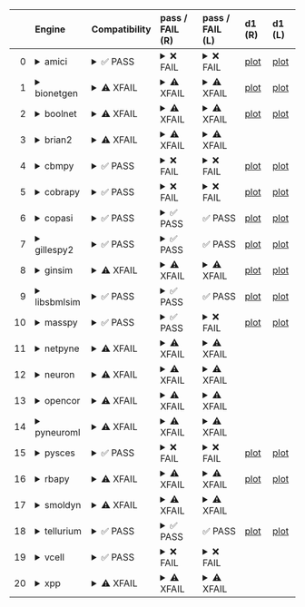 |    | Engine                                                                                                                                     | Compatibility                                                                                                                                                                                                                                       | pass / FAIL (R)                                                                                                                                                                                                                                                                                                                                                                                                                                                                                                                                                                                                                                                                                                                                                                                                                           | pass / FAIL (L)                                                                                                                                                                                                                                                                                                                                                                                                                                                                                                                           | d1 (R)                                               | d1 (L)                                              |
|---:|:-------------------------------------------------------------------------------------------------------------------------------------------|:----------------------------------------------------------------------------------------------------------------------------------------------------------------------------------------------------------------------------------------------------|:------------------------------------------------------------------------------------------------------------------------------------------------------------------------------------------------------------------------------------------------------------------------------------------------------------------------------------------------------------------------------------------------------------------------------------------------------------------------------------------------------------------------------------------------------------------------------------------------------------------------------------------------------------------------------------------------------------------------------------------------------------------------------------------------------------------------------------------|:------------------------------------------------------------------------------------------------------------------------------------------------------------------------------------------------------------------------------------------------------------------------------------------------------------------------------------------------------------------------------------------------------------------------------------------------------------------------------------------------------------------------------------------|:-----------------------------------------------------|:----------------------------------------------------|
|  0 | <details><summary>amici</summary>https://docs.biosimulators.org/Biosimulators_AMICI/<br></details>                                         | <details><summary>&#9989; PASS</summary>The file extensions ('sbml', 'sedml') suggest the input file types are '['SBML', 'SED-ML']'. ['SBML', 'SED-ML'] are compatible with amici.</details>                                                        | <details><summary>&#10060; FAIL</summary><a href="https://api.biosimulations.org/runs/672364ffb678b3883bb574ba">view</a><br><a href="https://api.biosimulations.org/results/672364ffb678b3883bb574ba/download">download</a><br><a href="https://api.biosimulations.org/logs/672364ffb678b3883bb574ba?includeOutput=true">logs</a><br><br>ERROR MESSAGE:<br>Reached maximum number of steps<br><br></details>                                                                                                                                                                                                                                                                                                                                                                                                                              | <details><summary>&#10060; FAIL</summary>ERROR MESSAGE:<br>Reached maximum number of steps<br><br></details>                                                                                                                                                                                                                                                                                                                                                                                                                              | <a href="d1_plots_remote\amici_d1.pdf">plot</a>      | <a href="d1_plots_local\amici_d1.pdf">plot</a>      |
|  1 | <details><summary>bionetgen</summary>https://docs.biosimulators.org/Biosimulators_BioNetGen/<br></details>                                 | <details><summary>&#9888; XFAIL</summary>EXPECTED FAIL<br><br>The file extensions ('sbml', 'sedml') suggest the input file types are not compatibe with bionetgen. ['BNGL', 'SED-ML'] are compatible with bionetgen.</details>                      | <details><summary>&#9888; XFAIL</summary>EXPECTED FAIL<br><br><a href="https://api.biosimulations.org/runs/672365030d09353e8f0f21c1">view</a><br><a href="https://api.biosimulations.org/results/672365030d09353e8f0f21c1/download">download</a><br><a href="https://api.biosimulations.org/logs/672365030d09353e8f0f21c1?includeOutput=true">logs</a><br><br>ERROR MESSAGE:<br>The COMBINE/OMEX did not execute successfully:<br><br>  The SED document did not execute successfully:<br>  <br>    Language for model `net1` is not supported.<br>      - Model language `urn:sedml:language:sbml` is not supported. Models must be in BNGL format (e.g., `sed:model/@language` must match `^urn:sedml:language:bngl(\.$)` such as `urn:sedml:language:bngl`).<br><br>ERROR TYPE:<br>CombineArchiveExecutionError</details>              | <details><summary>&#9888; XFAIL</summary>EXPECTED FAIL<br><br>ERROR MESSAGE:<br>The COMBINE/OMEX did not execute successfully:<br><br>  The SED document did not execute successfully:<br>  <br>    Language for model `net1` is not supported.<br>      - Model language `urn:sedml:language:sbml` is not supported. Models must be in BNGL format (e.g., `sed:model/@language` must match `^urn:sedml:language:bngl(\.$)` such as `urn:sedml:language:bngl`).<br><br>ERROR TYPE:<br>CombineArchiveExecutionError</details>              | <a href="d1_plots_remote\bionetgen_d1.pdf">plot</a>  | <a href="d1_plots_local\bionetgen_d1.pdf">plot</a>  |
|  2 | <details><summary>boolnet</summary>https://docs.biosimulators.org/Biosimulators_BoolNet/<br></details>                                     | <details><summary>&#9888; XFAIL</summary>EXPECTED FAIL<br><br>The file extensions ('sbml', 'sedml') suggest the input file types are not compatibe with boolnet. ['SBML-qual', 'SED-ML'] are compatible with boolnet.</details>                     | <details><summary>&#9888; XFAIL</summary>EXPECTED FAIL<br><br><a href="https://api.biosimulations.org/runs/672365055a60072d20f42483">view</a><br><a href="https://api.biosimulations.org/results/672365055a60072d20f42483/download">download</a><br><a href="https://api.biosimulations.org/logs/672365055a60072d20f42483?includeOutput=true">logs</a><br><br>ERROR MESSAGE:<br>The COMBINE/OMEX did not execute successfully:<br><br>  The SED document did not execute successfully:<br>  <br>    Simulation `sim1` is invalid.<br>      - Number of points (20000) must be equal to the difference between the output end (200.0) and start times (0.0).<br><br>ERROR TYPE:<br>CombineArchiveExecutionError</details>                                                                                                                  | <details><summary>&#9888; XFAIL</summary>EXPECTED FAIL<br><br>ERROR MESSAGE:<br>The COMBINE/OMEX did not execute successfully:<br><br>  The SED document did not execute successfully:<br>  <br>    Simulation `sim1` is invalid.<br>      - Number of points (20000) must be equal to the difference between the output end (200.0) and start times (0.0).<br><br>ERROR TYPE:<br>CombineArchiveExecutionError</details>                                                                                                                  | <a href="d1_plots_remote\boolnet_d1.pdf">plot</a>    | <a href="d1_plots_local\boolnet_d1.pdf">plot</a>    |
|  3 | <details><summary>brian2</summary>https://docs.biosimulators.org/Biosimulators_pyNeuroML/<br></details>                                    | <details><summary>&#9888; XFAIL</summary>EXPECTED FAIL<br><br>The file extensions ('sbml', 'sedml') suggest the input file types are not compatibe with brian2. ['NeuroML', 'SED-ML', 'LEMS', 'SED-ML'] are compatible with brian2.</details>       | <details><summary>&#9888; XFAIL</summary>EXPECTED FAIL<br><br><a href="https://api.biosimulations.org/runs/67236501b678b3883bb574bd">view</a><br><a href="https://api.biosimulations.org/results/67236501b678b3883bb574bd/download">download</a><br><a href="https://api.biosimulations.org/logs/67236501b678b3883bb574bd?includeOutput=true">logs</a><br><br>ERROR MESSAGE:<br>No module named 'libsbml'<br><br>ERROR TYPE:<br>ModuleNotFoundError</details>                                                                                                                                                                                                                                                                                                                                                                             | <details><summary>&#9888; XFAIL</summary>EXPECTED FAIL<br><br>ERROR MESSAGE:<br>No module named 'libsbml'<br><br>ERROR TYPE:<br>ModuleNotFoundError</details>                                                                                                                                                                                                                                                                                                                                                                             |                                                      |                                                     |
|  4 | <details><summary>cbmpy</summary>https://docs.biosimulators.org/Biosimulators_CBMPy/<br></details>                                         | <details><summary>&#9989; PASS</summary>The file extensions ('sbml', 'sedml') suggest the input file types are '['SBML', 'SED-ML']'. ['SBML', 'SED-ML'] are compatible with cbmpy.</details>                                                        | <details><summary>&#10060; FAIL</summary><a href="https://api.biosimulations.org/runs/67236507b678b3883bb574c0">view</a><br><a href="https://api.biosimulations.org/results/67236507b678b3883bb574c0/download">download</a><br><a href="https://api.biosimulations.org/logs/67236507b678b3883bb574c0?includeOutput=true">logs</a><br><br>ERROR MESSAGE:<br>The COMBINE/OMEX did not execute successfully:<br><br>  The SED document did not execute successfully:<br>  <br>    UniformTimeCourseSimulation `sim1` is not supported.<br>      - Simulation sim1 of type `UniformTimeCourseSimulation` is not supported. Simulation must be an instance of one of the following:<br>          - SteadyStateSimulation<br><br>ERROR TYPE:<br>CombineArchiveExecutionError</details>                                                          | <details><summary>&#10060; FAIL</summary>ERROR MESSAGE:<br>The COMBINE/OMEX did not execute successfully:<br><br>  The SED document did not execute successfully:<br>  <br>    UniformTimeCourseSimulation `sim1` is not supported.<br>      - Simulation sim1 of type `UniformTimeCourseSimulation` is not supported. Simulation must be an instance of one of the following:<br>          - SteadyStateSimulation<br><br>ERROR TYPE:<br>CombineArchiveExecutionError</details>                                                          | <a href="d1_plots_remote\cbmpy_d1.pdf">plot</a>      | <a href="d1_plots_local\cbmpy_d1.pdf">plot</a>      |
|  5 | <details><summary>cobrapy</summary>https://docs.biosimulators.org/Biosimulators_COBRApy/<br>Only allows steady state simulations</details> | <details><summary>&#9989; PASS</summary>The file extensions ('sbml', 'sedml') suggest the input file types are '['SBML', 'SED-ML']'. ['SBML', 'SED-ML'] are compatible with cobrapy.</details>                                                      | <details><summary>&#10060; FAIL</summary><a href="https://api.biosimulations.org/runs/672365095a60072d20f42488">view</a><br><a href="https://api.biosimulations.org/results/672365095a60072d20f42488/download">download</a><br><a href="https://api.biosimulations.org/logs/672365095a60072d20f42488?includeOutput=true">logs</a><br><br>ERROR MESSAGE:<br>The COMBINE/OMEX did not execute successfully:<br><br>  The SED document did not execute successfully:<br>  <br>    UniformTimeCourseSimulation `sim1` is not supported.<br>      - Simulation sim1 of type `UniformTimeCourseSimulation` is not supported. Simulation must be an instance of one of the following:<br>          - SteadyStateSimulation<br><br>ERROR TYPE:<br>CombineArchiveExecutionError</details>                                                          | <details><summary>&#10060; FAIL</summary>ERROR MESSAGE:<br>The COMBINE/OMEX did not execute successfully:<br><br>  The SED document did not execute successfully:<br>  <br>    UniformTimeCourseSimulation `sim1` is not supported.<br>      - Simulation sim1 of type `UniformTimeCourseSimulation` is not supported. Simulation must be an instance of one of the following:<br>          - SteadyStateSimulation<br><br>ERROR TYPE:<br>CombineArchiveExecutionError</details>                                                          | <a href="d1_plots_remote\cobrapy_d1.pdf">plot</a>    | <a href="d1_plots_local\cobrapy_d1.pdf">plot</a>    |
|  6 | <details><summary>copasi</summary>https://docs.biosimulators.org/Biosimulators_COPASI/<br></details>                                       | <details><summary>&#9989; PASS</summary>The file extensions ('sbml', 'sedml') suggest the input file types are '['SBML', 'SED-ML']'. ['SBML', 'SED-ML'] are compatible with copasi.</details>                                                       | <details><summary>&#9989; PASS</summary><a href="https://api.biosimulations.org/runs/6723650bb678b3883bb574c7">view</a><br><a href="https://api.biosimulations.org/results/6723650bb678b3883bb574c7/download">download</a><br><a href="https://api.biosimulations.org/logs/6723650bb678b3883bb574c7?includeOutput=true">logs</a><br><br></details>                                                                                                                                                                                                                                                                                                                                                                                                                                                                                        | &#9989; PASS                                                                                                                                                                                                                                                                                                                                                                                                                                                                                                                              | <a href="d1_plots_remote\copasi_d1.pdf">plot</a>     | <a href="d1_plots_local\copasi_d1.pdf">plot</a>     |
|  7 | <details><summary>gillespy2</summary>https://docs.biosimulators.org/Biosimulators_GillesPy2/<br></details>                                 | <details><summary>&#9989; PASS</summary>The file extensions ('sbml', 'sedml') suggest the input file types are '['SBML', 'SED-ML']'. ['SBML', 'SED-ML'] are compatible with gillespy2.</details>                                                    | <details><summary>&#9989; PASS</summary><a href="https://api.biosimulations.org/runs/6723650db678b3883bb574cc">view</a><br><a href="https://api.biosimulations.org/results/6723650db678b3883bb574cc/download">download</a><br><a href="https://api.biosimulations.org/logs/6723650db678b3883bb574cc?includeOutput=true">logs</a><br><br></details>                                                                                                                                                                                                                                                                                                                                                                                                                                                                                        | &#9989; PASS                                                                                                                                                                                                                                                                                                                                                                                                                                                                                                                              | <a href="d1_plots_remote\gillespy2_d1.pdf">plot</a>  | <a href="d1_plots_local\gillespy2_d1.pdf">plot</a>  |
|  8 | <details><summary>ginsim</summary>https://docs.biosimulators.org/Biosimulators_GINsim/<br></details>                                       | <details><summary>&#9888; XFAIL</summary>EXPECTED FAIL<br><br>The file extensions ('sbml', 'sedml') suggest the input file types are not compatibe with ginsim. ['SBML-qual', 'SED-ML'] are compatible with ginsim.</details>                       | <details><summary>&#9888; XFAIL</summary>EXPECTED FAIL<br><br><a href="https://api.biosimulations.org/runs/6723650f0d09353e8f0f21cc">view</a><br><a href="https://api.biosimulations.org/results/6723650f0d09353e8f0f21cc/download">download</a><br><a href="https://api.biosimulations.org/logs/6723650f0d09353e8f0f21cc?includeOutput=true">logs</a><br><br>ERROR MESSAGE:<br>The COMBINE/OMEX did not execute successfully:<br><br>  The SED document did not execute successfully:<br>  <br>    Simulation `sim1` is invalid.<br>      - The interval between the output start and time time must be an integer multiple of the number of steps, not `0.01`:<br>          Output start time: 0.0<br>          Output end time: 200.0<br>          Number of steps: 20000<br><br>ERROR TYPE:<br>CombineArchiveExecutionError</details> | <details><summary>&#9888; XFAIL</summary>EXPECTED FAIL<br><br>ERROR MESSAGE:<br>The COMBINE/OMEX did not execute successfully:<br><br>  The SED document did not execute successfully:<br>  <br>    Simulation `sim1` is invalid.<br>      - The interval between the output start and time time must be an integer multiple of the number of steps, not `0.01`:<br>          Output start time: 0.0<br>          Output end time: 200.0<br>          Number of steps: 20000<br><br>ERROR TYPE:<br>CombineArchiveExecutionError</details> | <a href="d1_plots_remote\ginsim_d1.pdf">plot</a>     | <a href="d1_plots_local\ginsim_d1.pdf">plot</a>     |
|  9 | <details><summary>libsbmlsim</summary>https://docs.biosimulators.org/Biosimulators_LibSBMLSim/<br></details>                               | <details><summary>&#9989; PASS</summary>The file extensions ('sbml', 'sedml') suggest the input file types are '['SBML', 'SED-ML']'. ['SBML', 'SED-ML'] are compatible with libsbmlsim.</details>                                                   | <details><summary>&#9989; PASS</summary><a href="https://api.biosimulations.org/runs/672365110d09353e8f0f21d1">view</a><br><a href="https://api.biosimulations.org/results/672365110d09353e8f0f21d1/download">download</a><br><a href="https://api.biosimulations.org/logs/672365110d09353e8f0f21d1?includeOutput=true">logs</a><br><br></details>                                                                                                                                                                                                                                                                                                                                                                                                                                                                                        | &#9989; PASS                                                                                                                                                                                                                                                                                                                                                                                                                                                                                                                              | <a href="d1_plots_remote\libsbmlsim_d1.pdf">plot</a> | <a href="d1_plots_local\libsbmlsim_d1.pdf">plot</a> |
| 10 | <details><summary>masspy</summary>https://docs.biosimulators.org/Biosimulators_MASSpy/<br></details>                                       | <details><summary>&#9989; PASS</summary>The file extensions ('sbml', 'sedml') suggest the input file types are '['SBML', 'SED-ML']'. ['SBML', 'SED-ML'] are compatible with masspy.</details>                                                       | <details><summary>&#9989; PASS</summary><a href="https://api.biosimulations.org/runs/672365125a60072d20f42493">view</a><br><a href="https://api.biosimulations.org/results/672365125a60072d20f42493/download">download</a><br><a href="https://api.biosimulations.org/logs/672365125a60072d20f42493?includeOutput=true">logs</a><br><br></details>                                                                                                                                                                                                                                                                                                                                                                                                                                                                                        | <details><summary>&#10060; FAIL</summary>ERROR MESSAGE:<br>The COMBINE/OMEX did not execute successfully:<br><br>  The SED document did not execute successfully:<br>  <br>    Something went wrong reading the SBML model. Most likely the SBML model is not valid. Please check that your model is valid using the `mass.io.sbml.validate_sbml_model` function or via the online validator at http://sbml.org/validator .<br>    	`(model, errors) = validate_sbml_model(filename)`<br>    If the model is valid and cannot be read please open an issue at https://github.com/SBRG/masspy/issues .<br><br>ERROR TYPE:<br>CombineArchiveExecutionError</details>                                                                                                                                                                                                                                                                                                                                                                                                                                                                                                                                           | <a href="d1_plots_remote\masspy_d1.pdf">plot</a>     | <a href="d1_plots_local\masspy_d1.pdf">plot</a>     |
| 11 | <details><summary>netpyne</summary>https://docs.biosimulators.org/Biosimulators_pyNeuroML/<br></details>                                   | <details><summary>&#9888; XFAIL</summary>EXPECTED FAIL<br><br>The file extensions ('sbml', 'sedml') suggest the input file types are not compatibe with netpyne. ['NeuroML', 'SED-ML', 'LEMS', 'SED-ML'] are compatible with netpyne.</details>     | <details><summary>&#9888; XFAIL</summary>EXPECTED FAIL<br><br><a href="https://api.biosimulations.org/runs/672365140d09353e8f0f21e0">view</a><br><a href="https://api.biosimulations.org/results/672365140d09353e8f0f21e0/download">download</a><br><a href="https://api.biosimulations.org/logs/672365140d09353e8f0f21e0?includeOutput=true">logs</a><br><br>ERROR MESSAGE:<br>No module named 'libsbml'<br><br>ERROR TYPE:<br>ModuleNotFoundError</details>                                                                                                                                                                                                                                                                                                                                                                             | <details><summary>&#9888; XFAIL</summary>EXPECTED FAIL<br><br>ERROR MESSAGE:<br>No module named 'libsbml'<br><br>ERROR TYPE:<br>ModuleNotFoundError</details>                                                                                                                                                                                                                                                                                                                                                                             |                                                      |                                                     |
| 12 | <details><summary>neuron</summary>https://docs.biosimulators.org/Biosimulators_pyNeuroML/<br></details>                                    | <details><summary>&#9888; XFAIL</summary>EXPECTED FAIL<br><br>The file extensions ('sbml', 'sedml') suggest the input file types are not compatibe with neuron. ['NeuroML', 'SED-ML', 'LEMS', 'SED-ML'] are compatible with neuron.</details>       | <details><summary>&#9888; XFAIL</summary>EXPECTED FAIL<br><br><a href="https://api.biosimulations.org/runs/67236516b678b3883bb574de">view</a><br><a href="https://api.biosimulations.org/results/67236516b678b3883bb574de/download">download</a><br><a href="https://api.biosimulations.org/logs/67236516b678b3883bb574de?includeOutput=true">logs</a><br><br>ERROR MESSAGE:<br>No module named 'libsbml'<br><br>ERROR TYPE:<br>ModuleNotFoundError</details>                                                                                                                                                                                                                                                                                                                                                                             | <details><summary>&#9888; XFAIL</summary>EXPECTED FAIL<br><br>ERROR MESSAGE:<br>No module named 'libsbml'<br><br>ERROR TYPE:<br>ModuleNotFoundError</details>                                                                                                                                                                                                                                                                                                                                                                             |                                                      |                                                     |
| 13 | <details><summary>opencor</summary>https://docs.biosimulators.org/Biosimulators_OpenCOR/<br></details>                                     | <details><summary>&#9888; XFAIL</summary>EXPECTED FAIL<br><br>The file extensions ('sbml', 'sedml') suggest the input file types are not compatibe with opencor. ['CellML', 'SED-ML'] are compatible with opencor.</details>                        | <details><summary>&#9888; XFAIL</summary>EXPECTED FAIL<br><br><a href="https://api.biosimulations.org/runs/672365170d09353e8f0f21fb">view</a><br><a href="https://api.biosimulations.org/results/672365170d09353e8f0f21fb/download">download</a><br><a href="https://api.biosimulations.org/logs/672365170d09353e8f0f21fb?includeOutput=true">logs</a><br><br>ERROR MESSAGE:<br>No module named 'libsbml'<br><br>ERROR TYPE:<br>ModuleNotFoundError</details>                                                                                                                                                                                                                                                                                                                                                                             | <details><summary>&#9888; XFAIL</summary>EXPECTED FAIL<br><br>ERROR MESSAGE:<br>No module named 'libsbml'<br><br>ERROR TYPE:<br>ModuleNotFoundError</details>                                                                                                                                                                                                                                                                                                                                                                             |                                                      |                                                     |
| 14 | <details><summary>pyneuroml</summary>https://docs.biosimulators.org/Biosimulators_pyNeuroML/<br></details>                                 | <details><summary>&#9888; XFAIL</summary>EXPECTED FAIL<br><br>The file extensions ('sbml', 'sedml') suggest the input file types are not compatibe with pyneuroml. ['NeuroML', 'SED-ML', 'LEMS', 'SED-ML'] are compatible with pyneuroml.</details> | <details><summary>&#9888; XFAIL</summary>EXPECTED FAIL<br><br><a href="https://api.biosimulations.org/runs/672365195a60072d20f424b8">view</a><br><a href="https://api.biosimulations.org/results/672365195a60072d20f424b8/download">download</a><br><a href="https://api.biosimulations.org/logs/672365195a60072d20f424b8?includeOutput=true">logs</a><br><br>ERROR MESSAGE:<br>No module named 'libsbml'<br><br>ERROR TYPE:<br>ModuleNotFoundError</details>                                                                                                                                                                                                                                                                                                                                                                             | <details><summary>&#9888; XFAIL</summary>EXPECTED FAIL<br><br>ERROR MESSAGE:<br>No module named 'libsbml'<br><br>ERROR TYPE:<br>ModuleNotFoundError</details>                                                                                                                                                                                                                                                                                                                                                                             |                                                      |                                                     |
| 15 | <details><summary>pysces</summary>https://docs.biosimulators.org/Biosimulators_PySCeS/<br></details>                                       | <details><summary>&#9989; PASS</summary>The file extensions ('sbml', 'sedml') suggest the input file types are '['SBML', 'SED-ML']'. ['SBML', 'SED-ML'] are compatible with pysces.</details>                                                       | <details><summary>&#10060; FAIL</summary><a href="https://api.biosimulations.org/runs/6723651bb678b3883bb57503">view</a><br><a href="https://api.biosimulations.org/results/6723651bb678b3883bb57503/download">download</a><br><a href="https://api.biosimulations.org/logs/6723651bb678b3883bb57503?includeOutput=true">logs</a><br><br>ERROR MESSAGE:<br>The COMBINE/OMEX did not execute successfully:<br><br>  The SED document did not execute successfully:<br>  <br>    class 'AssertionError':<br>    Unable to generate Stoichiometric Matrix! model has:<br>    0 reactions<br>    0 species<br>    what did you have in mind?<br>    <br><br>ERROR TYPE:<br>CombineArchiveExecutionError</details>                                                                                                                             | <details><summary>&#10060; FAIL</summary>ERROR MESSAGE:<br>The COMBINE/OMEX did not execute successfully:<br><br>  The SED document did not execute successfully:<br>  <br>    class 'AssertionError':<br>    Unable to generate Stoichiometric Matrix! model has:<br>    0 reactions<br>    0 species<br>    what did you have in mind?<br>    <br><br>ERROR TYPE:<br>CombineArchiveExecutionError</details>                                                                                                                             | <a href="d1_plots_remote\pysces_d1.pdf">plot</a>     | <a href="d1_plots_local\pysces_d1.pdf">plot</a>     |
| 16 | <details><summary>rbapy</summary>https://docs.biosimulators.org/Biosimulators_RBApy/<br></details>                                         | <details><summary>&#9888; XFAIL</summary>EXPECTED FAIL<br><br>The file extensions ('sbml', 'sedml') suggest the input file types are not compatibe with rbapy. ['RBApy', 'SED-ML'] are compatible with rbapy.</details>                             | <details><summary>&#9888; XFAIL</summary>EXPECTED FAIL<br><br><a href="https://api.biosimulations.org/runs/6723651cb678b3883bb57506">view</a><br><a href="https://api.biosimulations.org/results/6723651cb678b3883bb57506/download">download</a><br><a href="https://api.biosimulations.org/logs/6723651cb678b3883bb57506?includeOutput=true">logs</a><br><br>ERROR MESSAGE:<br>The COMBINE/OMEX did not execute successfully:<br><br>  The SED document did not execute successfully:<br>  <br>    Language for model `net1` is not supported.<br>      - Model language `urn:sedml:language:sbml` is not supported. Models must be in RBA format (e.g., `sed:model/@language` must match `^urn:sedml:language:rba(\.$)` such as `urn:sedml:language:rba`).<br><br>ERROR TYPE:<br>CombineArchiveExecutionError</details>                 | <details><summary>&#9888; XFAIL</summary>EXPECTED FAIL<br><br>ERROR MESSAGE:<br>The COMBINE/OMEX did not execute successfully:<br><br>  The SED document did not execute successfully:<br>  <br>    Language for model `net1` is not supported.<br>      - Model language `urn:sedml:language:sbml` is not supported. Models must be in RBA format (e.g., `sed:model/@language` must match `^urn:sedml:language:rba(\.$)` such as `urn:sedml:language:rba`).<br><br>ERROR TYPE:<br>CombineArchiveExecutionError</details>                 | <a href="d1_plots_remote\rbapy_d1.pdf">plot</a>      | <a href="d1_plots_local\rbapy_d1.pdf">plot</a>      |
| 17 | <details><summary>smoldyn</summary>https://smoldyn.readthedocs.io/en/latest/python/api.html#sed-ml-combine-biosimulators-api<br></details> | <details><summary>&#9888; XFAIL</summary>EXPECTED FAIL<br><br>The file extensions ('sbml', 'sedml') suggest the input file types are not compatibe with smoldyn. ['Smoldyn', 'SED-ML'] are compatible with smoldyn.</details>                       | <details><summary>&#9888; XFAIL</summary>EXPECTED FAIL<br><br><a href="https://api.biosimulations.org/runs/6723651e0d09353e8f0f2222">view</a><br><a href="https://api.biosimulations.org/results/6723651e0d09353e8f0f2222/download">download</a><br><a href="https://api.biosimulations.org/logs/6723651e0d09353e8f0f2222?includeOutput=true">logs</a><br><br>ERROR MESSAGE:<br>No module named 'libsbml'<br><br>ERROR TYPE:<br>ModuleNotFoundError</details>                                                                                                                                                                                                                                                                                                                                                                             | <details><summary>&#9888; XFAIL</summary>EXPECTED FAIL<br><br>ERROR MESSAGE:<br>Error unknown. The log.yml containing error information was not found.<br><br></details>                                                                                                                                                                                                                                                                                                                                                                  |                                                      |                                                     |
| 18 | <details><summary>tellurium</summary>https://docs.biosimulators.org/Biosimulators_tellurium/<br></details>                                 | <details><summary>&#9989; PASS</summary>The file extensions ('sbml', 'sedml') suggest the input file types are '['SBML', 'SED-ML']'. ['SBML', 'SED-ML'] are compatible with tellurium.</details>                                                    | <details><summary>&#9989; PASS</summary><a href="https://api.biosimulations.org/runs/672365200d09353e8f0f222c">view</a><br><a href="https://api.biosimulations.org/results/672365200d09353e8f0f222c/download">download</a><br><a href="https://api.biosimulations.org/logs/672365200d09353e8f0f222c?includeOutput=true">logs</a><br><br></details>                                                                                                                                                                                                                                                                                                                                                                                                                                                                                        | &#9989; PASS                                                                                                                                                                                                                                                                                                                                                                                                                                                                                                                              | <a href="d1_plots_remote\tellurium_d1.pdf">plot</a>  | <a href="d1_plots_local\tellurium_d1.pdf">plot</a>  |
| 19 | <details><summary>vcell</summary>https://github.com/virtualcell/vcell<br></details>                                                        | <details><summary>&#9989; PASS</summary>The file extensions ('sbml', 'sedml') suggest the input file types are '['SBML', 'SED-ML']'. ['SBML', 'SED-ML', 'BNGL', 'SED-ML'] are compatible with vcell.</details>                                      | <details><summary>&#10060; FAIL</summary><a href="https://api.biosimulations.org/runs/67236523b678b3883bb57531">view</a><br><a href="https://api.biosimulations.org/results/67236523b678b3883bb57531/download">download</a><br><a href="https://api.biosimulations.org/logs/67236523b678b3883bb57531?includeOutput=true">logs</a><br><br>ERROR MESSAGE:<br>status: QUEUED<br><br></details>                                                                                                                                                                                                                                                                                                                                                                                                                                               | <details><summary>&#10060; FAIL</summary>ERROR MESSAGE:<br>Runtime Exception<br><br></details>                                                                                                                                                                                                                                                                                                                                                                                                                                            |                                                      |                                                     |
| 20 | <details><summary>xpp</summary>https://docs.biosimulators.org/Biosimulators_XPP/<br></details>                                             | <details><summary>&#9888; XFAIL</summary>EXPECTED FAIL<br><br>The file extensions ('sbml', 'sedml') suggest the input file types are not compatibe with xpp. ['XPP', 'SED-ML'] are compatible with xpp.</details>                                   | <details><summary>&#9888; XFAIL</summary>EXPECTED FAIL<br><br><a href="https://api.biosimulations.org/runs/672365250d09353e8f0f2240">view</a><br><a href="https://api.biosimulations.org/results/672365250d09353e8f0f2240/download">download</a><br><a href="https://api.biosimulations.org/logs/672365250d09353e8f0f2240?includeOutput=true">logs</a><br><br>ERROR MESSAGE:<br>No module named 'libsbml'<br><br>ERROR TYPE:<br>ModuleNotFoundError</details>                                                                                                                                                                                                                                                                                                                                                                             | <details><summary>&#9888; XFAIL</summary>EXPECTED FAIL<br><br>ERROR MESSAGE:<br>No module named 'libsbml'<br><br>ERROR TYPE:<br>ModuleNotFoundError</details>                                                                                                                                                                                                                                                                                                                                                                             |                                                      |                                                     |